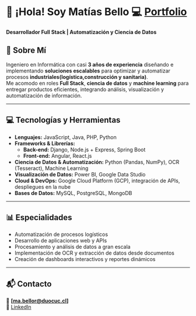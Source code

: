 # 👋 ¡Hola! Soy **Matías Bello**                    💻 [Portfolio](https://github.com/)  
                                                              
**Desarrollador Full Stack | Automatización y Ciencia de Datos**  

## 🚀 Sobre Mí  
Ingeniero en Informática con casi **3 años de experiencia** diseñando e implementando **soluciones escalables** para optimizar y automatizar procesos **industriales(logística,construcción y sanitaria)**.  
Me acomodo en roles **Full Stack**, **ciencia de datos** y **machine learning** para entregar productos eficientes, integrando análisis, visualización y automatización de información.  

---

## 💻 Tecnologías y Herramientas  
- **Lenguajes:** JavaScript, Java, PHP, Python  
- **Frameworks & Librerías:**  
  - **Back-end:** Django, Node.js + Express, Spring Boot  
  - **Front-end:** Angular, React.js  
- **Ciencia de Datos & Automatización:** Python (Pandas, NumPy), OCR (Tesseract), Machine Learning  
- **Visualización de Datos:** Power BI, Google Data Studio  
- **Cloud & DevOps:** Google Cloud Platform (GCP), integración de APIs, despliegues en la nube  
- **Bases de Datos:** MySQL, PostgreSQL, MongoDB  

---

## 📊 Especialidades  
- Automatización de procesos logísticos  
- Desarrollo de aplicaciones web y APIs  
- Procesamiento y análisis de datos a gran escala  
- Implementación de OCR y extracción de datos desde documentos  
- Creación de dashboards interactivos y reportes dinámicos  

---

## 📬 Contacto  
📧 **[ma.bellor@duocuc.cl]**  
🔗 [LinkedIn](https://www.linkedin.com/in/mat%C3%ADas-bello-rodr%C3%ADguez-5b798323a/)  
